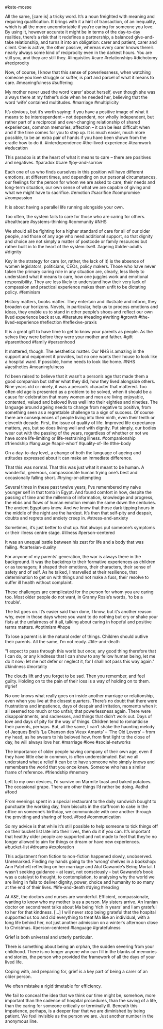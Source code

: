 #kate-mosse

All the same, [care is] a tricky word. It’s a noun freighted with meaning and requiring qualification. It brings with it a hint of transaction, of an inequality, which is all the more uncomfortable if you’re caring for someone you love. By using it, however accurate it might be in terms of the day-to-day realities, there’s a risk that it redefines a partnership, a balanced give-and-take relationship, and turns it into an obligation: carer and patient, carer and client. One is active, the other passive, whereas every carer knows there’s nearly always some kind of reciprocity even in the darkest hours. You are still you, and they are still they.
#linguistics #care #relationships #dichotomy #reciprocity 

Now, of course, I know that this sense of powerlessness, when watching someone you love struggle or suffer, is part and parcel of what it means to care.
#meaningfulness #suffering

My mother never used the word ‘carer’ about herself, even though she was always there at my father’s side when he needed her, believing that the word ‘wife’ contained multitudes.
#marriage #multiplicity 

It’s obvious, but it’s worth saying: if you have a positive image of what it means to be interdependent – not dependent, nor wholly independent, but rather part of a reciprocal and ever-changing relationship of shared experiences, common memories, affection – it can be less difficult when and if the time comes for you to step up. It is much easier, much more possible, to be an extra pair of hands if you have been shown from the cradle how to do it.
#interdependence #the-lived-experience #teamwork #education 

This paradox is at the heart of what it means to care – there are positives and negatives.
#paradox #care #joy-and-sorrow 

Each one of us who finds ourselves in this position will have different emotions, at different times, and depending on our personal circumstances, our feelings for the person for whom we are asked to care, their needs and long-term situation, our own sense of what we are capable of giving and what we might have to sacrifice.
#emotion  #sacrifice #compromise #compassion 

It is about having a parallel life running alongside your own.

Too often, the system fails to care for those who are caring for others.
#healthcare #systems-thinking #community #NHS 

We should all be fighting for a higher standard of care for all of our older people, and those of any age who need additional support, so that dignity and choice are not simply a matter of postcode or family resources but rather built in to the heart of the system itself.
#ageing #older-adults #dignity

Key in the strategy for care (or, rather, the lack of it) is the absence of women legislators, politicians, CEOs, policy makers. Those who have never taken the primary caring role in any situation are, clearly, less likely to understand what it means to care, how one juggles work and emotional responsibility. They are less likely to understand how their very lack of compassion and practical experience makes them unfit to be dictating policy.
#feminism 

History matters, books matter. They entertain and illustrate and inform, they broaden our horizons. Novels, in particular, help us to process emotions and ideas, they enable us to stand in other people’s shoes and reflect our own lived experience back at us.
#literature #reading #writing #growth #the-lived-experience #reflection #reflexive-praxis

It is a great gift to have time to get to know your parents as people. As the selves they were before they were your mother and father.
#gift #parenthood #family #personhood

It mattered, though. The aesthetics matter. Our NHS is amazing in the support and equipment it provides, but no one wants their house to look like a hospital ward. If possible, home needs to look like home.
#NHS #aesthetics #meaningfulness 

I’d been raised to believe that it wasn’t a person’s age that made them a good companion but rather what they did, how they lived alongside others. Nine years old or ninety, it was a person’s character that mattered. Too often old age is presented as a problem to be solved, when it should be a cause for celebration that many women and men are living enjoyable, contented, valued and beloved lives well into their eighties and nineties. The language around ageing needs to change from negative to positive, from something seen as a regrettable challenge to a sign of success. Of course there are consequences of people living into their ninth, even their tenth or eleventh decade. First, the issue of quality of life. Improved life expectancy matters, yes, but so does living well and with dignity. Put simply, our bodies wear out with the passing of the years, regardless of whether or not we have some life-limiting or life-restraining illness.
#companionship #friendship #language #sapir-whorf #quality-of-life #the-body 

On a day-to-day level, a change of both the language of ageing and attitudes expressed about it can make an immediate difference.

That this was normal. That this was just what it meant to be human. A wonderful, generous, compassionate human trying one’s best and occasionally falling short.
#trying-or-attempting 

Several times in these past twelve years, I’ve remembered my naive younger self in that tomb in Egypt. And found comfort in how, despite the passing of time and the millennia of information, knowledge and progress, the ebbs and flows of human emotion remain the same down the centuries. The ancient Egyptians knew. And we know that those dark tipping hours in the middle of the night are the hardest. It’s then that self-pity and despair, doubts and regrets and anxiety creep in.
#stress-and-anxiety 

Sometimes, it’s just better to shut up. Not always put someone’s symptoms or their illness centre stage.
#illness #person-centered

It was an unequal battle between his zest for life and a body that was failing.
#cartesian-duality 

For anyone of my parents’ generation, the war is always there in the background. It was the backdrop to their formative experiences as children or as teenagers; it shaped their emotions, their characters, their sense of safety and of self. As he talked, I marvelled at their resilience, that determination to get on with things and not make a fuss, their resolve to suffer ill health without complaint.

These challenges are complicated for the person for whom you are caring too. Most older people do not want, in Granny Rosie’s words, ‘to be a trouble’.

The list goes on. It’s easier said than done, I know, but it’s another reason why, even in those days where you want to do nothing but cry or shake your fists at the unfairness of it all, talking about caring in hopeful and positive terms matters.
#optimism #hope 

To lose a parent is in the natural order of things. Children should outlive their parents. All the same, I’m not ready.
#life-and-death 

"I expect to pass through this world but once; any good thing therefore that I can do, or any kindness that I can show to any fellow human being, let me do it now; let me not defer or neglect it, for I shall not pass this way again."
#kindness #mortality 

The clouds lift and you forget to be sad. Then you remember, and feel guilty. Holding on to the pain of their loss is a way of holding on to them.
#grief 

No one knows what really goes on inside another marriage or relationship, even when you live at the closest quarters. There’s no doubt that there were frustrations and impatience, days of despair and irritation, moments when it all seemed too much or too unfair, that powerlessness again. There were disappointments, and sadnesses, and things that didn’t work out. Days of love and days of pity for the way of things. Children tend to romanticise their parents, perhaps. But, all the same, I can’t shake the haunting melody of Jacques Brel’s ‘La Chanson des Vieux Amants’ – ‘The Old Lovers’ – from my head, as he swears to his beloved how, from first light to the close of day, he will always love her.
#marriage #love #social-networks 

The importance of older people having company of their own age, even if they have little else in common, is often underestimated. But we all understand what a relief it can be to have someone who simply knows and remembers the world that you once knew. Someone who has a similar frame of reference.
#friendship #memory 

Left to my own devices, I’d survive on Marmite toast and baked potatoes. The occasional grape. There are other things I’d rather be doing.
#adhd #food

From evenings spent in a special restaurant to the daily sandwich bought to punctuate the working day, from biscuits in the staffroom to cake in the office on someone’s birthday, we communicate with one another through the providing and sharing of food.
#food #communication

So my advice is that while it’s still possible to help someone to tick things off on their bucket list late into their lives, then do it if you can. It’s important that healthy older people are supported and not made to feel that they’re no longer allowed to aim for things or dream or have new experiences.
#bucket-list #dreams #exploration 

This adjustment from fiction to non-fiction happened slowly, unobserved. Unremarked. Finding my hands going to the ‘wrong’ shelves in a bookshop: Ann Patchett reflecting on her marriage and Atul Gawande’s Being Mortal. I wasn’t seeking guidance – at least, not consciously – but Gawande’s book was a catalyst to thought, to contemplation, to analysing why the world we are living in fails to deliver dignity, power, choice and humanity to so many at the end of their lives.
#life-and-death #dying #reading 

At A&E, the doctors and nurses are wonderful. Efficient, compassionate, wanting to know who my mother is as a person. My sisters arrive. An Iranian doctor on secondment talks about Ma being ‘rich in years’ and I am grateful to her for that kindness. [...] I will never stop being grateful that the hospital supported us too and did everything to treat Ma like an individual, with a long life behind her, not just another admission on a winter’s afternoon close to Christmas.
#person-centered #language #gratefulness 

Grief is both universal and utterly particular.

There is something about being an orphan, the sudden severing from your childhood. There is no longer anyone who can fill in the blanks of memories and stories, the person who provided the framework of all the days of your lived life.

Coping with, and preparing for, grief is a key part of being a carer of an older person.

We often mistake a rigid timetable for efficiency.

We fail to conceal the idea that we think our time might be, somehow, more important than the cadence of hospital procedures, than the saving of a life, than the caring for someone critically or terminally ill. Beneath this impatience, perhaps, is a deeper fear that we are diminished by being patient. We feel invisible as the person we are. Just another number in the anonymous line.
